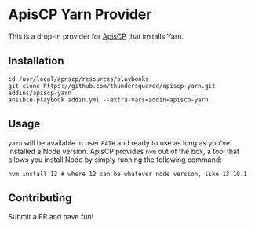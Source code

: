 # ApisCP Yarn Provider

This is a drop-in provider for [ApisCP](https://apiscp.com/) that installs Yarn.

## Installation

```
cd /usr/local/apnscp/resources/playbooks
git clone https://github.com/thundersquared/apiscp-yarn.git addins/apiscp-yarn
ansible-playbook addin.yml --extra-vars=addin=apiscp-yarn
```

## Usage

`yarn` will be available in user `PATH` and ready to use as long as you've installed a Node version. ApisCP provides `nvm` out of the box, a tool that allows you install Node by simply running the following command:

```
nvm install 12 # where 12 can be whatever node version, like 13.10.1
```

## Contributing

Submit a PR and have fun!
